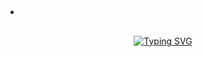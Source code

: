 - ## <!-- Typing SVG -->
<p align="center">
    <a href="https://git.io/J0hKr">
        <img
        src="https://readme-typing-svg.herokuapp.com?size=30&width=800&lines=Welcome+To+MHMDMUKRIM+DEVIL-ALPHA+Profile."
            alt="Typing SVG"
- 👋 Hi, I’m @mhmdmukrim
- 👀 I’m interested in ...
- 🌱 I’m currently learning ...
- 💞️ I’m looking to collaborate on ...
- 📫 How to reach me ...

<!---
mhmdmukrim/mhmdmukrim is a ✨ special ✨ repository because its `README.md` (this file) appears on your GitHub profile.
You can click the Preview link to take a look at your changes.
--->
